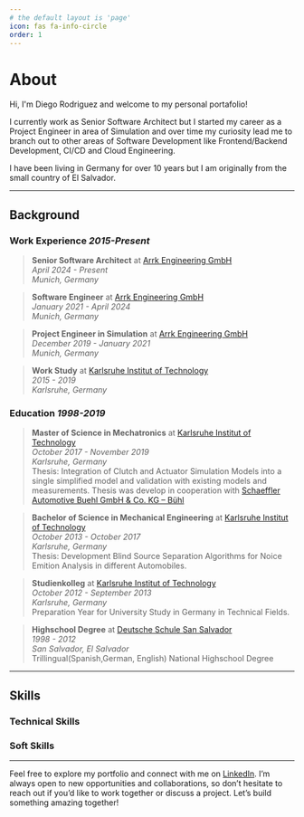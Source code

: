 ```yaml
---
# the default layout is 'page'
icon: fas fa-info-circle
order: 1
---
```


# About

Hi, I'm Diego Rodriguez and welcome to my personal portafolio!

I currently work as Senior Software Architect
but I started my career as a Project Engineer in area of Simulation and
over time my curiosity lead me to branch out to other areas of Software Development
like Frontend/Backend Development, CI/CD and Cloud Engineering.

I have been living in Germany for over 10 years but I am originally
from the small country of El Salvador.

-------

## Background

### Work Experience _2015-Present_

> **Senior Software Architect** at [Arrk Engineering GmbH](https://engineering.arrk.com/)\
> _April 2024 - Present_\
> _Munich, Germany_

> **Software Engineer** at [Arrk Engineering GmbH](https://engineering.arrk.com/)\
> _January 2021 - April 2024_\
> _Munich, Germany_

> **Project Engineer in Simulation** at [Arrk Engineering GmbH](https://engineering.arrk.com/)\
> _December 2019 - January 2021_\
> _Munich, Germany_

> **Work Study** at [Karlsruhe Institut of Technology](https://engineering.arrk.com/)\
> _2015 - 2019_\
> _Karlsruhe, Germany_

### Education _1998-2019_

> **Master of Science in Mechatronics** at [Karlsruhe Institut of Technology](https://engineering.arrk.com/)\
> _October 2017 - November 2019_\
> _Karlsruhe, Germany_\
> Thesis: Integration of Clutch and Actuator Simulation Models
> into a single simplified model and validation with existing models and measurements.
> Thesis was develop in cooperation with [Schaeffler Automotive Buehl GmbH & Co. KG – Bühl](https://www.schaeffler.de/de/meta/weltweit/standorte_weltweit/standorte_weltweit_detail/?companyids=89)

> **Bachelor of Science in Mechanical Engineering** at [Karlsruhe Institut of Technology](https://engineering.arrk.com/)\
> _October 2013 - October 2017_\
> _Karlsruhe, Germany_\
> Thesis: Development Blind Source Separation Algorithms for
> Noice Emition Analysis in different Automobiles.

> **Studienkolleg** at [Karlsruhe Institut of Technology](https://engineering.arrk.com/)\
> _October 2012 - September 2013_\
> _Karlsruhe, Germany_\
> Preparation Year for University Study in Germany in Technical Fields.

> **Highschool Degree** at [Deutsche Schule San Salvador](https://ds.edu.sv/de/)\
> _1998 - 2012_\
> _San Salvador, El Salvador_\
> Trillingual(Spanish,German, English) National Highschool Degree

-------

## Skills

### Technical Skills

### Soft Skills

-------

Feel free to explore my portfolio and connect with me on [LinkedIn](https://www.linkedin.com/in/diego-rodriguez-4a6ab61a6/).
I’m always open to new opportunities and collaborations, so don’t hesitate to reach out if you’d like to work together or discuss a project.
Let’s build something amazing together!
